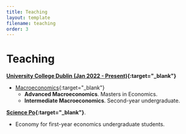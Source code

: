 ```yaml
---
title: Teaching
layout: template
filename: teaching
order: 3
--- 
```


# Teaching

**[University College Dublin (Jan 2022 - Present)](){:target="_blank"}**

- [Macroeconomics](){:target="_blank"}
    - **Advanced Macroeconomics**. Masters in Economics.
    - **Intermediate Macroeconomics**. Second-year undergraduate.


**[Science Po](){:target="_blank"}**.

- Economy for first-year economics undergraduate students.

